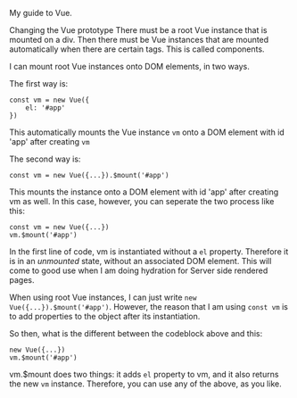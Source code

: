 My guide to Vue.

Changing the Vue prototype
There must be a root Vue instance that is mounted on a div. Then there must be Vue instances that are mounted automatically when there are certain tags. This is called components.

I can mount root Vue instances onto DOM elements,  in two ways.

The first way is:

    const vm = new Vue({
	    el: '#app'
	})

This automatically mounts the Vue instance `vm` onto a DOM element with id 'app' after creating `vm`

The second way is:

    const vm = new Vue({...}).$mount('#app')

This mounts the instance onto a DOM element with id 'app' after creating vm as well. In this case, however, you can seperate the two process like this:

    const vm = new Vue({...})
    vm.$mount('#app')

In the first line of code, vm is instantiated without a `el` property. Therefore it is in an *unmounted* state, without an associated DOM element.
This will come to good use when I am doing hydration for Server side rendered pages.

When using root Vue instances, I can just write `new Vue({...}).$mount('#app')`. However, the reason that I am using `const vm` is to add properties to the object after its instantiation.

So then, what is the different between the codeblock above and this:

	new Vue({...})
	vm.$mount('#app')

vm.$mount does two things: it adds `el` property to vm, and it also returns the new `vm` instance. Therefore, you can use any of the above, as you like.
<!--stackedit_data:
eyJoaXN0b3J5IjpbMTU1MDYwMDYxLDE0NTQ4MjQxNDEsMTA1Mj
I0ODY3OSwtMTYwNTkyNDg4N119
-->
